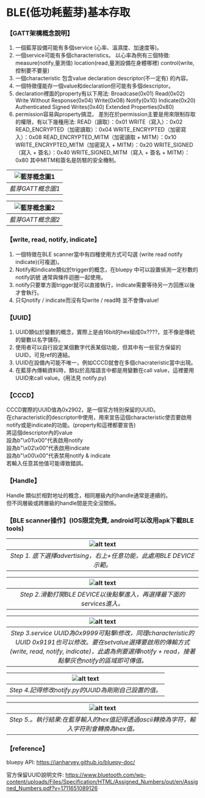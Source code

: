 # BLE(低功耗藍芽)基本存取
### 【GATT架構概念說明】
1. 一個藍芽設備可能有多個service (心率、溫濕度、加速度等)。
2. 一個service可能有多個characteristics。
   以心率為例有三個特徵:
   measure(notify,量測值)
   location(read,量測設備在身體哪裡)
   control(write,控制要不要量)
3. 一個characteristic 包含value declaration descriptor(不一定有) 的內容。
4. 一個特徵僅能存一個value和declaration但可能有多個descriptor。
5. declaration裡面的property有以下用法:
   Broadcase(0x01)
   Read(0x02)
   Write Without Response(0x04)
   Write(0x08)
   Notify(0x10)
   Indicate(0x20)
   Authenticated Signed Writes(0x40)
   Extended Properties(0x80)
6. permission容易與property搞混，
   差別在於permission主要是用來限制存取的權限，有以下幾種用法:
   READ（讀取）：0x01
   WRITE（寫入）：0x02
   READ_ENCRYPTED（加密讀取）：0x04
   WRITE_ENCRYPTED（加密寫入）：0x08
   READ_ENCRYPTED_MITM（加密讀取 + MITM）：0x10
   WRITE_ENCRYPTED_MITM（加密寫入 + MITM）：0x20
   WRITE_SIGNED（寫入 + 簽名）：0x40
   WRITE_SIGNED_MITM（寫入 + 簽名 + MITM）：0x80
   其中MITM和簽名是防駭的安全機制。

| ![藍芽概念圖1](image-1.png) |
| :-------------------------: |
|      *藍芽GATT概念圖1*      |

| ![藍芽概念圖2](image-2.png) |
| :-------------------------: |
|      *藍芽GATT概念圖2*      |



### 【write, read, notify, indicate】
1. 一個特徵在BLE scanner當中有四種使用方式可勾選 (write read notify indicate)(可複選)。
2. Notify和indicate類似於trigger的概念，在bluepy 中可以設置偵測一定秒數的notify訊號 通常與條件迴圈一起使用。
3. notify只要單方面trigger就可以直接執行，indicate需要等待另一方回應以後才會執行。
4. 只勾notify / indicate而沒有勾write / read時 並不會傳value!

### 【UUID】
1. UUID類似於變數的概念，實際上是由16bit的hex組成0x????，並不像是傳統的變數以名字儲存。
2. 使用者可以自行設定某個數字代表某個功能，但其中有一些官方保留的UUID，可見ref的連結。
3. UUID在設備內可能不唯一，例如CCCD就會在多個chacrateristic當中出現。
4. 在藍芽內傳輸資料時，類似於高階語言中都是用變數在call value，這裡要用UUID來call value。(用法見 notify.py)

### 【CCCD】
CCCD實際的UUID值為0x2902，是一個官方特別保留的UUID。  
在characteristic的descriptor中使用，用來宣告這個characteristic使否要啟用notify或是indicate的功能。(property和這裡都要宣告)  
將這個descriptor內的value  
設為b"\x01\x00"代表啟用notify  
設為b"\x02\x00"代表啟用indicate  
設為b"\x00\x00"代表禁用notify & indicate  
若輸入任意其他值可能導致錯誤。  

### 【Handle】
Handle 類似於相對地址的概念，相同層級內的handle通常是連續的。  
但不同層級或跨層級的handle間是完全沒關係。

### 【BLE scanner操作】(IOS限定免費, android可以改用apk下載BLE tools)

|                       ![alt text](image-3.png)                       |
| :------------------------------------------------------------------: |
| *Step 1. 底下選擇advertising，右上+任意功能，此處用BLE DEVICE示範。* |

|                       ![alt text](image-4.png)                        |
| :-------------------------------------------------------------------: |
| *Step 2.滑動打開BLE DEVICE以後點擊進入，再選擇最下面的services進入。* |

|                                                                                               ![alt text](image-5.png)                                                                                                |
| :-------------------------------------------------------------------------------------------------------------------------------------------------------------------------------------------------------------------: |
| *Step 3.service UUID為0x9999可點擊i修改，同理characteristic的UUID 0x9191也可以修改。要在setvalue選擇要啟用的傳輸方式(write, read, notify, indicate)，此處為例要選擇notify + read，接著點擊灰色notify的區域即可傳值。* |

|               ![alt text](image-6.png)               |
| :--------------------------------------------------: |
| *Step 4.記得修改notify.py的UUID為剛剛自己設置的值。* |

|                                 ![alt text](image.png)                                  |
| :-------------------------------------------------------------------------------------: |
| *Step 5.。執行結果:在藍芽輸入的hex值記得透過ascii轉換為字符，輸入字符則會轉換為hex值。* |


### 【reference】
bluepy API: https://ianharvey.github.io/bluepy-doc/  

官方保留UUID說明文件: https://www.bluetooth.com/wp-content/uploads/Files/Specification/HTML/Assigned_Numbers/out/en/Assigned_Numbers.pdf?v=1711651089126
